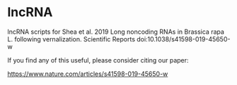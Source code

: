 # lncRNA
lncRNA scripts for Shea et al. 2019 Long noncoding RNAs in Brassica rapa L. following vernalization. Scientific Reports doi:10.1038/s41598-019-45650-w

If you find any of this useful, please consider citing our paper:

https://www.nature.com/articles/s41598-019-45650-w
